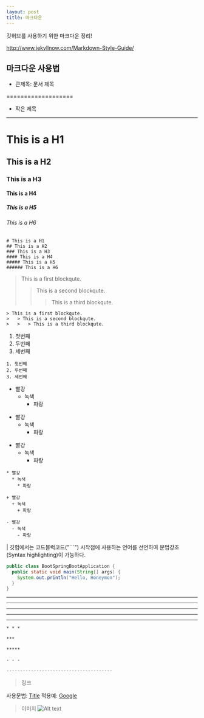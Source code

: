 ```yaml
---
layout: post
title: 마크다운
---
```



깃허브를 사용하기 위한 마크다운 정리!




http://www.jekyllnow.com/Markdown-Style-Guide/

## 마크다운 사용법

- 큰제목: 문서 제목

===================
- 작은 제목

-------------------

# This is a H1
## This is a H2
### This is a H3
#### This is a H4
##### This is a H5
###### This is a H6

```
# This is a H1
## This is a H2
### This is a H3
#### This is a H4
##### This is a H5
###### This is a H6
```

> This is a first blockqute.
>	> This is a second blockqute.
>	>	> This is a third blockqute.

```
> This is a first blockqute.
>	> This is a second blockqute.
>	>	> This is a third blockqute.
```

1. 첫번째
2. 두번째
3. 세번째

```
1. 첫번째
2. 두번째
3. 세번째
```

* 빨강
  * 녹색
    * 파랑

+ 빨강
  + 녹색
    + 파랑

- 빨강
  - 녹색
    - 파랑

```
* 빨강
  * 녹색
    * 파랑

+ 빨강
  + 녹색
    + 파랑

- 빨강
  - 녹색
    - 파랑
```



| 깃헙에서는 코드블럭코드("```") 시작점에 사용하는 언어를 선언하여 문법강조(Syntax highlighting)이 가능하다.


```java
public class BootSpringBootApplication {
  public static void main(String[] args) {
    System.out.println("Hello, Honeymon");
  }
}
```


* * *

***

*****

- - -

---------------------------------------

```
* * *

***

*****

- - -

---------------------------------------
```

> 링크

사용문법: [Title](link)
적용예: [Google](https://google.com, "google link")

> 이미지 
![Alt text](/path/to/img.jpg)
